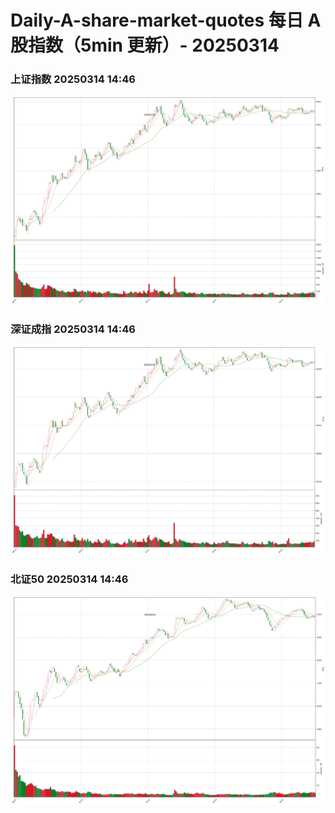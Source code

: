 
# Daily-A-share-market-quotes 每日 A 股指数（5min 更新）- 20250314

### 上证指数 20250314 14:46
![](./fig/2025/3/20250314-sh000001.png)

### 深证成指 20250314 14:46
![](./fig/2025/3/20250314-sz399001.png)

### 北证50 20250314 14:46
![](./fig/2025/3/20250314-bj899050.png)
